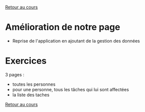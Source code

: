 [Retour au cours](../cours.md)

# Amélioration de notre page

* Reprise de l'application en ajoutant de la gestion des données

# Exercices

3 pages :

- toutes les personnes
- pour une personne, tous les tâches qui lui sont affectées
- la liste des taches

[Retour au cours](../cours.md)
